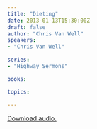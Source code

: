 ```yaml
---
title: "Dieting"
date: 2013-01-13T15:30:00Z
draft: false
author: "Chris Van Well"
speakers:
- "Chris Van Well"

series:
- "Highway Sermons"

books:

topics:

---
```

[Download audio.](https://s3.amazonaws.com/highway/sermons/2013_01/13_Dieting.mp3)